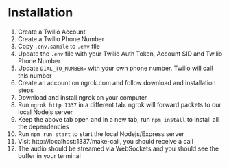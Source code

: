 
# Installation

1. Create a Twilio Account 
1. Create a Twilio Phone Number
1. Copy `.env.sample` to `.env` file
1. Update the `.env` file with your Twilio Auth Token, Account SID and Twilio Phone Number
1. Update `DIAL_TO_NUMBER=` with your own phone number. Twilio will call this number
1. Create an account on ngrok.com and follow download and installation steps
1. Download and install ngrok on your computer
1. Run `ngrok http 1337` in a different tab. ngrok will forward packets to our local Nodejs server
1. Keep the above tab open and in a new tab, run `npm install` to install all the dependencies
1. Run `npm run start` to start the local Nodejs/Express server
1. Visit http://localhost:1337/make-call, you should receive a call
1. The audio should be streamed via WebSockets and you should see the buffer in your terminal
